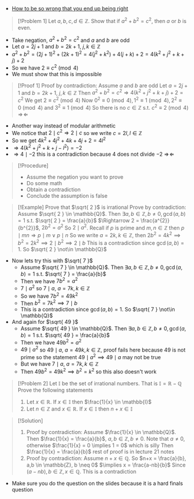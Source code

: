 - <u>How to be so wrong that you end up being right</u> 
>[!Problem 1]
>Let $a,b,c,d \in \mathbb{Z}$. Show that if $a^{2} +b^{2} = c^2$, then $a$ or $b$ is even.

- Take negation, $a^{2}+b^{2}=c^2$ and $a$ and $b$ are odd
- Let $a = 2j+1$ and $b = 2k+1$, $j,k \in \mathbb{Z}$
- $a^{2}+b^{2} = (2j+1)^{2}+(2k+1)^{2} = 4(j^{2}+k^{2}) + 4(j + k) + 2 = 4(k^{2}+j^{2}+k+j) + 2$
- So we have $2 \equiv c^2 \pmod{4}$ 
- We must show that this is impossible
>[!Proof 1]
>Proof by contradiction: Assume $a$ and $b$ are odd
>Let $a = 2j+1$ and $b = 2k+1$, $j,k \in \mathbb{Z}$
>Then $a^{2}+b^{2} = c^{2} \Rightarrow 4(k^{2}+j^{2}+k+j) +2 = c^2$
>We get $2 \equiv c^{2} \pmod{4}$
>Now $0^{2}\equiv 0 \pmod{4}, 1^{2} \equiv 1 \pmod{4}, 2^{2}\equiv 0 \pmod{4}$ and $3^{2}\equiv 1 \pmod{4}$
>So there is no $c \in \mathbb{Z}$ s.t. $c^{2} \equiv 2 \pmod{4}$ $\Rightarrow\!\Leftarrow$

- Another way instead of modular arithmetic
- We notice that $2 \mid c^{2} \Rightarrow 2 \mid c$ so we write $c = 2l, l \in \mathbb{Z}$
- So we get $4k^{2}+4j^{2}+4k+4j+2 = 4l^{2}$
- $\Rightarrow 4(k^{2}+j^{2}+k+j-l^{2}) = -2$
- $\Rightarrow4 \mid -2$ this is a contradiction because $4$ does not divide $-2$ $\Rightarrow\!\Leftarrow$

>[!Procedure]
> - Assume the negation you want to prove
> - Do some math
> - Obtain a contradiction
> - Conclude the assumption is false

>[!Example]
>Prove that $\sqrt{ 2 }$ is irrational
>Prove by contradiction: Assume $\sqrt{ 2 } \in \mathbb{Q}$. Then $\exists a,b \in \mathbb{Z}, b \neq 0, \gcd(a,b) = 1$ s.t. $\sqrt{ 2 } = \frac{a}{b}$
>$\Rightarrow 2 = \frac{a^{2}}{b^{2}}$, $2b^{2} = a^2$
>So $2 \mid a^2$. Recall if $p$ is prime and $m,n \in \mathbb{Z}$ then $p \mid mn \Rightarrow p \mid m \vee p \mid n$
>So we write $a = 2k, k\in \mathbb{Z}$, then $2b^{2}= 4k^{2} \implies b^{2}= 2k^{2}\implies 2\mid b^{2}\implies 2 \mid b$
>This is a contradiction since $\gcd{(a,b)} = 1$. So $\sqrt{ 2 } \not\in \mathbb{Q}$

- Now lets try this with $\sqrt{ 7 }$
	- Assume $\sqrt{ 7 } \in \mathbb{Q}$.  Then $\exists a,b \in \mathbb{Z}, b \neq 0, \gcd(a,b) = 1$ s.t. $\sqrt{ 7 } = \frac{a}{b}$
	- Then we have $7b^{2} = a^2$
	- $7 \mid a^{2}$ so $7 \mid a$, $a = 7k, k\in \mathbb{Z}$
	- So we have $7b^{2} = 49k^2$
	- Then $b^{2} = 7k^{2} \implies 7 \mid b$ 
	- This is a contradiction since $\gcd{(a,b)} = 1$. So $\sqrt{ 7 } \not\in \mathbb{Q}$
- And again for $\sqrt{ 49 }$
	- Assume $\sqrt{ 49 } \in \mathbb{Q}$.  Then $\exists a,b \in \mathbb{Z}, b \neq 0, \gcd(a,b) = 1$ s.t. $\sqrt{ 49 } = \frac{a}{b}$
	- Then we have $49b^{2} = a^2$
	- $49 \mid a^{2}$ so $49 \mid a$, $a = 49k, k\in \mathbb{Z}$, proof fails here because $49$ is not prime so the statement $49 \mid a^{2}\implies 49 \mid a$ may not be true
	- But we have $7 \mid a$, $a = 7k, k\in \mathbb{Z}$
	- Then $49b^{2} = 49k^{2}\implies b^{2}= k^2$ so this also doesn't work
>[!Problem 2]
>Let $\mathbb{I}$ be the set of irrational numbers. That is $\mathbb{I} = \mathbb{R} - \mathbb{Q}$
>Prove the following statements
> 1. Let $x \in \mathbb{R}$. If $x \in \mathbb{I}$ then $\frac{1}{x} \in \mathbb{I}$
> 2. Let $n \in \mathbb{Z}$ and $x \in \mathbb{R}$. If $x \in \mathbb{I}$ then $n+x \in \mathbb{I}$

>[!Solution]
> 1. Proof by contradiction: Assume $\frac{1}{x} \in \mathbb{Q}$. Then $\frac{1}{x} = \frac{a}{b}$, $a,b \in \mathbb{Z}, b \neq 0$. Note that $a \neq 0$, otherwise $\frac{1}{x} = 0 \implies 1 = 0$ which is silly
> 	 Then $\frac{1}{x} = \frac{a}{b}$ rest of proof is in lecture 21 notes
>  2. Proof by contradiction: Assume $n + x \in \mathbb{Q}$.
> So $n+x = \frac{a}{b}, a,b \in \mathbb{Z}, b \neq 0$
> $\implies x = \frac{a-nb}{b}$
> Since $(a-nb), b\in \mathbb{Z}, x\in \mathbb{Q}$. This is a contradiction
- Make sure you do the question on the slides because it is a hard finals question